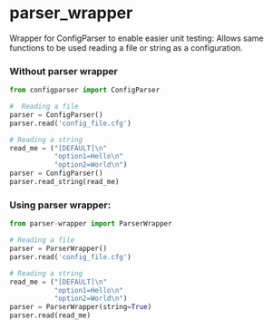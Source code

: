 # parser_wrapper
Wrapper for ConfigParser to enable easier unit testing: Allows same functions to be used reading a file or string as a configuration.

### Without parser wrapper

```python
from configparser import ConfigParser

#  Reading a file
parser = ConfigParser()
parser.read('config_file.cfg')

# Reading a string
read_me = ("[DEFAULT]\n"
           "option1=Hello\n"
           "option2=World\n")
parser = ConfigParser()
parser.read_string(read_me)
```

### Using parser wrapper:

```python
from parser-wrapper import ParserWrapper

# Reading a file
parser = ParserWrapper()
parser.read('config_file.cfg')

# Reading a string
read_me = ("[DEFAULT]\n"
           "option1=Hello\n"
           "option2=World\n")
parser = ParserWrapper(string=True)
parser.read(read_me)
```
